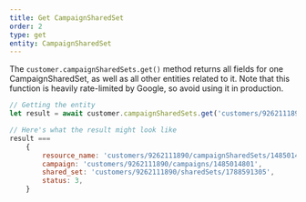 ```yaml
---
title: Get CampaignSharedSet
order: 2
type: get
entity: CampaignSharedSet
---
```


The `customer.campaignSharedSets.get()` method returns all fields for one CampaignSharedSet, as well as all other entities related to it. Note that this function is heavily rate-limited by Google, so avoid using it in production.

```javascript
// Getting the entity
let result = await customer.campaignSharedSets.get('customers/9262111890/campaignSharedSets/1485014801~1788591305')

// Here's what the result might look like
result ===
    {
        resource_name: 'customers/9262111890/campaignSharedSets/1485014801~1788591305',
        campaign: 'customers/9262111890/campaigns/1485014801',
        shared_set: 'customers/9262111890/sharedSets/1788591305',
        status: 3,
    }
```
